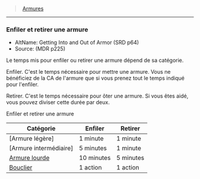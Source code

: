 ﻿---
!GenericItem
Id: armor_hd.md#enfiler-et-retirer-une-armure
ParentLink: armor_hd.md#armures
Name: Enfiler et retirer une armure
ParentName: Armures
NameLevel: 3
AltName: Getting Into and Out of Armor (SRD p64)
Source: (MDR p225)
Attributes:
  Name: Enfiler et retirer une armure
  Markdown: >+
    ### <!--Name-->Enfiler et retirer une armure<!--/Name-->


    - AltName: <!--AltName-->Getting Into and Out of Armor (SRD p64)<!--/AltName-->

    - Source: <!--Source-->(MDR p225)<!--/Source-->


    Le temps mis pour enfiler ou retirer une armure dépend de sa catégorie.


    Enfiler. C'est le temps nécessaire pour mettre une armure. Vous ne bénéficiez de la CA de l'armure que si vous prenez tout le temps indiqué pour l'enfiler.


    Retirer. C'est le temps nécessaire pour ôter une armure. Si vous êtes aidé, vous pouvez diviser cette durée par deux.


    Enfiler et retirer une armure


    |Catégorie|Enfiler|Retirer|

    |---|---|---|

    |[Armure légère]|1 minute|1 minute|

    |[Armure intermédiaire]|5 minutes|1 minute|

    |[Armure lourde](armor_hd.md.md#armure-lourde)|10 minutes|5 minutes|

    |[Bouclier](hd_equipment_bouclier.md)|1 action|1 action|

  AltName: Getting Into and Out of Armor (SRD p64)
  Source: (MDR p225)
AttributesDictionary: >+
  Name: Enfiler et retirer une armure

  Markdown: >+

    ### <!--Name-->Enfiler et retirer une armure<!--/Name-->





    - AltName: <!--AltName-->Getting Into and Out of Armor (SRD p64)<!--/AltName-->



    - Source: <!--Source-->(MDR p225)<!--/Source-->





    Le temps mis pour enfiler ou retirer une armure dépend de sa catégorie.





    Enfiler. C'est le temps nécessaire pour mettre une armure. Vous ne bénéficiez de la CA de l'armure que si vous prenez tout le temps indiqué pour l'enfiler.





    Retirer. C'est le temps nécessaire pour ôter une armure. Si vous êtes aidé, vous pouvez diviser cette durée par deux.





    Enfiler et retirer une armure





    |Catégorie|Enfiler|Retirer|



    |---|---|---|



    |[Armure légère]|1 minute|1 minute|



    |[Armure intermédiaire]|5 minutes|1 minute|



    |[Armure lourde](armor_hd.md.md#armure-lourde)|10 minutes|5 minutes|



    |[Bouclier](hd_equipment_bouclier.md)|1 action|1 action|



  AltName: Getting Into and Out of Armor (SRD p64)

  Source: (MDR p225)

---
> [Armures](hd_armor.md)

---

### Enfiler et retirer une armure

- AltName: Getting Into and Out of Armor (SRD p64)
- Source: (MDR p225)

Le temps mis pour enfiler ou retirer une armure dépend de sa catégorie.

Enfiler. C'est le temps nécessaire pour mettre une armure. Vous ne bénéficiez de la CA de l'armure que si vous prenez tout le temps indiqué pour l'enfiler.

Retirer. C'est le temps nécessaire pour ôter une armure. Si vous êtes aidé, vous pouvez diviser cette durée par deux.

Enfiler et retirer une armure

|Catégorie|Enfiler|Retirer|
|---|---|---|
|[Armure légère]|1 minute|1 minute|
|[Armure intermédiaire]|5 minutes|1 minute|
|[Armure lourde](armor_hd.md.md#armure-lourde)|10 minutes|5 minutes|
|[Bouclier](hd_equipment_bouclier.md)|1 action|1 action|

